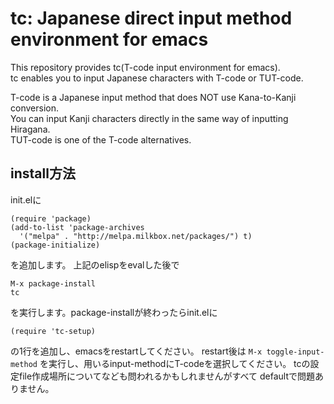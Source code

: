 tc:  Japanese direct input method environment for emacs
========================================================

This repository provides tc(T-code input environment for emacs).  
tc enables you to input Japanese characters with T-code or TUT-code.  

T-code is a Japanese input method that does NOT use Kana-to-Kanji conversion.  
You can input Kanji characters directly in the same way of inputting Hiragana.  
TUT-code is one of the T-code alternatives.

## install方法

init.elに

	(require 'package)
	(add-to-list 'package-archives
	  '("melpa" . "http://melpa.milkbox.net/packages/") t)
	(package-initialize)

を追加します。
上記のelispをevalした後で

	M-x package-install
	tc

を実行します。package-installが終わったらinit.elに

`(require 'tc-setup)`

の1行を追加し、emacsをrestartしてください。
restart後は
`M-x toggle-input-method`
を実行し、用いるinput-methodにT-codeを選択してください。
tcの設定file作成場所についてなども問われるかもしれませんがすべて
defaultで問題ありません。
